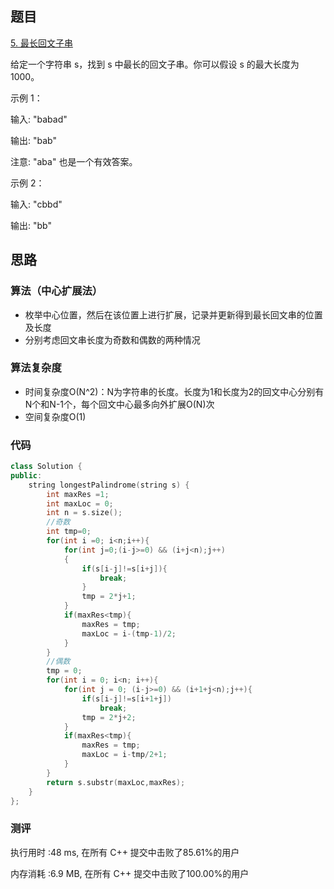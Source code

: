 ## 题目

[5. 最长回文子串](https://leetcode-cn.com/problems/longest-palindromic-substring/)

给定一个字符串 s，找到 s 中最长的回文子串。你可以假设 s 的最大长度为 1000。

示例 1：

输入: "babad"

输出: "bab"

注意: "aba" 也是一个有效答案。

示例 2：

输入: "cbbd"

输出: "bb"

## 思路
### 算法（中心扩展法）
- 枚举中心位置，然后在该位置上进行扩展，记录并更新得到最长回文串的位置及长度
- 分别考虑回文串长度为奇数和偶数的两种情况

### 算法复杂度
- 时间复杂度O(N^2)：N为字符串的长度。长度为1和长度为2的回文中心分别有N个和N-1个，每个回文中心最多向外扩展O(N)次
- 空间复杂度O(1)

### 代码
```cpp
class Solution {
public:
    string longestPalindrome(string s) {
        int maxRes =1;
        int maxLoc = 0;
        int n = s.size();
        //奇数
        int tmp=0;
        for(int i =0; i<n;i++){
            for(int j=0;(i-j>=0) && (i+j<n);j++)
            {
                if(s[i-j]!=s[i+j]){
                    break;
                }
                tmp = 2*j+1;
            }
            if(maxRes<tmp){
                maxRes = tmp;
                maxLoc = i-(tmp-1)/2;
            }
        }
        //偶数
        tmp = 0;
        for(int i = 0; i<n; i++){
            for(int j = 0; (i-j>=0) && (i+1+j<n);j++){
                if(s[i-j]!=s[i+1+j])
                    break;
                tmp = 2*j+2;
            }
            if(maxRes<tmp){
                maxRes = tmp;
                maxLoc = i-tmp/2+1;
            }
        }
        return s.substr(maxLoc,maxRes);
    }
};
```

### 测评
执行用时 :48 ms, 在所有 C++ 提交中击败了85.61%的用户

内存消耗 :6.9 MB, 在所有 C++ 提交中击败了100.00%的用户
